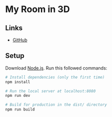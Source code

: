 # My Room in 3D

## Links

- [GitHub](https://github.com/dhanush2468/my-room-in-3d)

## Setup

Download [Node.js](https://nodejs.org/en/download/).
Run this followed commands:

``` bash
# Install dependencies (only the first time)
npm install

# Run the local server at localhost:8080
npm run dev

# Build for production in the dist/ directory
npm run build
```
